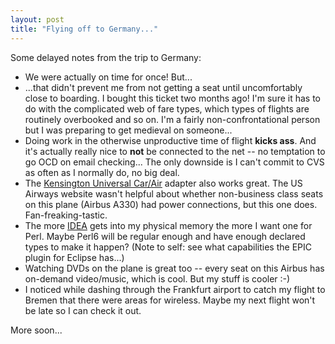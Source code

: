 ```yaml
---
layout: post
title: "Flying off to Germany..."
---
```




Some delayed notes from the trip to Germany:
<ul>
 <li>We were actually on time for once! But...
 <li>...that didn't prevent me from not getting a seat until uncomfortably close to boarding. I bought this ticket two months ago! I'm sure it has to do with the complicated web of fare types, which types of flights are routinely overbooked and so on. I'm a fairly non-confrontational person but I was preparing to get medieval on someone...
 <li>Doing work in the otherwise unproductive time of flight <b>kicks ass</b>. And it's actually really nice to <b>not</b> be connected to the net -- no temptation to go OCD on email checking...  The only downside is I can't commit to CVS as often as I normally do, no big deal.
 <li>The <a href="http://www.kensington.com/html/2089.html">Kensington Universal Car/Air</a> adapter also works great. The US Airways website wasn't helpful about whether non-business class seats on this plane (Airbus A330) had power connections, but this one does. Fan-freaking-tastic. 
 <li>The more <a href="http://www.intellij.com/">IDEA</a> gets into my physical memory the more I want one for Perl. Maybe Perl6 will be regular enough and have enough declared types to make it happen? (Note to self: see what capabilities the EPIC plugin for Eclipse has...)
 <li>Watching DVDs on the plane is great too -- every seat on this Airbus has on-demand video/music, which is cool. But my stuff is cooler :-)
 <li>I noticed while dashing through the Frankfurt airport to catch my flight to Bremen that there were areas for wireless. Maybe my next flight won't be late so I can check it out.
</ul>

<p>More soon...



